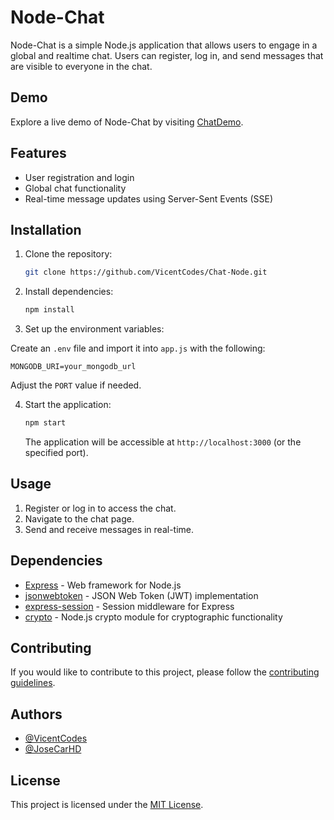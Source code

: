 # Node-Chat

Node-Chat is a simple Node.js application that allows users to engage in a global and realtime chat. Users can register, log in, and send messages that are visible to everyone in the chat.

## Demo

Explore a live demo of Node-Chat by visiting [ChatDemo](https://chatweb-j27h.onrender.com).

## Features

- User registration and login
- Global chat functionality
- Real-time message updates using Server-Sent Events (SSE)

## Installation

1. Clone the repository:

   ```bash
   git clone https://github.com/VicentCodes/Chat-Node.git
   ```

2. Install dependencies:

   ```bash
   npm install
   ```

3. Set up the environment variables:

  Create an `.env` file and import it into `app.js` with the following:

   ```
   MONGODB_URI=your_mongodb_url

   ```

   Adjust the `PORT` value if needed.

4. Start the application:

   ```bash
   npm start
   ```

   The application will be accessible at `http://localhost:3000` (or the specified port).

## Usage

1. Register or log in to access the chat.
2. Navigate to the chat page.
3. Send and receive messages in real-time.

## Dependencies

- [Express](https://expressjs.com/) - Web framework for Node.js
- [jsonwebtoken](https://www.npmjs.com/package/jsonwebtoken) - JSON Web Token (JWT) implementation
- [express-session](https://www.npmjs.com/package/express-session) - Session middleware for Express
- [crypto](https://nodejs.org/api/crypto.html) - Node.js crypto module for cryptographic functionality

## Contributing

If you would like to contribute to this project, please follow the [contributing guidelines](CONTRIBUTING.md).


## Authors

- [@VicentCodes](https://www.github.com/VicentCodes)
- [@JoseCarHD](https://www.github.com/JoseCarHD)



## License

This project is licensed under the [MIT License](LICENSE).

